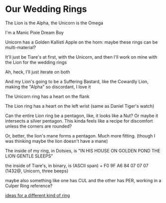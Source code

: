 # Our Wedding Rings

The Lion is the Alpha, the Unicorn is the Omega

I'm a Manic Pixie Dream Boy

Unicorn has a Golden Kallisti Apple on the horn: maybe these rings can be multi-material?

It'll just be Tiare's at first, with the Unicorn, and then I'll work on mine with the Lion for the wedding rings

Ah, heck, I'll just iterate on both

And my Lion's going to be a Suffering Bastard, like the Cowardly Lion, making the "Alpha" so discordant, I love it

The Unicorn ring has a heart on the flank

The Lion ring has a heart on the left wrist (same as Daniel Tiger's watch)

Can the entire Lion ring be a pentagon, like, it looks like a Nut? Or maybe it intersects a silver pentagon. This kinda feels like a recipe for discomfort unless the corners are rounded?

Or, better, the lion's mane forms a pentagon. Much more fitting. (though I was thinking maybe the lion doesn't have a mane)

The inside of my ring, in Dotsies, is "IN HIS HOUSE ON GOLDEN POND THE LION GENTLE SLEEPS"

the inside of Tiare's, in binary, is (ASCII span) + F0 9F A6 84 07 07 07 (1432@, Unicorn, three beeps)

maybe also something like one has CUL and the other has PER, working in a Culper Ring reference?

[ideas for a different kind of ring](3221c580-ddf5-4bc0-a12c-2d2eca152c99.md)
